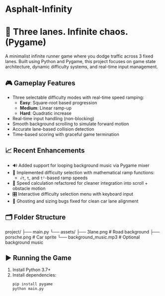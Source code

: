 # Asphalt-Infinity

# 🚗 Three lanes. Infinite chaos. (Pygame)

A minimalist infinite runner game where you dodge traffic across 3 fixed lanes. Built using Python and Pygame, this project focuses on game state architecture, dynamic difficulty systems, and real-time input management.

## 🎮 Gameplay Features

- Three selectable difficulty modes with real-time speed ramping:
  - **Easy**: Square-root based progression
  - **Medium**: Linear ramp-up
  - **Hard**: Quadratic increase
- Real-time input handling (non-blocking)
- Smooth background scrolling to simulate forward motion
- Accurate lane-based collision detection
- Time-based scoring with graceful game termination

## 📈 Recent Enhancements

- 🔊 Added support for looping background music via Pygame mixer
- 🧠 Implemented difficulty selection with mathematical ramp functions:
  - `√t`, `t`, and `t²`-based ramp speeds
- 🧠 Speed calculation refactored for cleaner integration into scroll + obstacle motion
- 🎛️ Interactive difficulty selection menu with keyboard input
- 🧹 Ghosting and sizing bugs fixed for clean car lane alignment

## 🗂️ Folder Structure
project/
├── main.py
└── assets/
├── 3lane.png # Road background
├── porsche.png # Car sprite
└── background_music.mp3 # Optional background music


## ▶️ Running the Game

1. Install Python 3.7+
2. Install dependencies:
   ```bash
   pip install pygame
   python main.py


